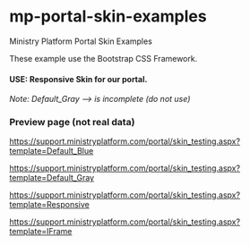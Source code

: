 # mp-portal-skin-examples

Ministry Platform Portal Skin Examples

These example use the Bootstrap CSS Framework.

#### USE: Responsive Skin for our portal.

*Note: Default_Gray --> is incomplete (do not use)*


### Preview page (not real data)

<https://support.ministryplatform.com/portal/skin_testing.aspx?template=Default_Blue>

<https://support.ministryplatform.com/portal/skin_testing.aspx?template=Default_Gray>

<https://support.ministryplatform.com/portal/skin_testing.aspx?template=Responsive>

<https://support.ministryplatform.com/portal/skin_testing.aspx?template=IFrame>